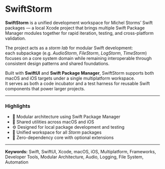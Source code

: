 # SwiftStorm

**SwiftStorm** is a unified development workspace for Michel Storms’ Swift packages — a local Xcode project that brings multiple Swift Package Manager modules together for rapid iteration, testing, and cross-platform validation.

The project acts as a *storm lab* for modular Swift development:  
each subpackage (e.g. *AudioStorm*, *FileStorm*, *LogStorm*, *TimeStorm*) focuses on a core system domain while remaining interoperable through consistent design patterns and shared foundations.

Built with **SwiftUI** and **Swift Package Manager**, SwiftStorm supports both macOS and iOS targets under a single multiplatform workspace.  
It serves as both a code incubator and a test harness for reusable Swift components that power larger projects.

---

### Highlights

- 🧩 Modular architecture using Swift Package Manager  
- 🧠 Shared utilities across macOS and iOS  
- ⚙️ Designed for local package development and testing  
- 🔄 Unified workspace for all *Storm* packages  
- 💨 Zero-dependency core with optional extensions  

---

**Keywords:** Swift, SwiftUI, Xcode, macOS, iOS, Multiplatform, Frameworks, Developer Tools, Modular Architecture, Audio, Logging, File System, Automation
